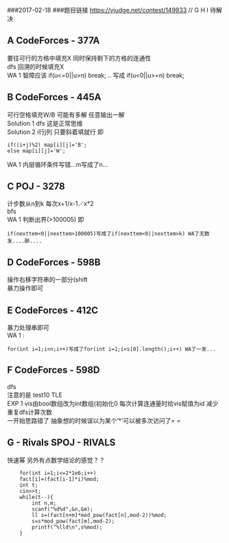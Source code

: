 ###2017-02-18 
###题目链接 https://vjudge.net/contest/149933
// G H I 待解决


## A CodeForces - 377A
要往可行的方格中填充X 同时保持剩下的方格的连通性</br>
dfs 回溯的时候填充X</br>
WA 1 智障应该 if(u<=0||u>n) break;   ..  写成 if(u<0||u>=n) break;  </br>

## B CodeForces - 445A
可行空格填充W/B 可能有多解 任意输出一解</br>
Solution 1 dfs 这是正常思维</br>
Solution 2 i行j列 只要斜着填就行 即</br>

    if((i+j)%2) map[i][j]='B';
    else map[i][j]='W';
    
    
WA 1 内层循环条件写错...m写成了n...</br>

## C POJ - 3278
计步数从n到k 每次x+1/x-1／x*2 </br>
bfs </br>
WA 1 判断出界(>100005) 即
    
    if(nexttem<0||nexttem>100005)写成了if(nexttem<0||nexttem>k) WA了无数发....醉....
    
    
    
## D CodeForces - 598B
操作右移字符串的一部分(shift </br>
暴力操作即可 </br>

## E CodeForces - 412C
暴力处理串即可</br>
WA 1 :
    
    for(int i=1;i<n;i++)写成了for(int i=1;i<s[0].length();i++) WA了一发...
    
    
## F CodeForces - 598D
dfs </br>
注意的是 test10 TLE </br>
EXP 1 vis由bool数组改为int数组(初始化0 每次计算连通量时给vis赋值为id 减少重复dfs计算次数 </br>
一开始思路错了 抽象想的时候误以为某个’*‘可以被多次访问了= =
    
## G - Rivals SPOJ - RIVALS
快速幂 另外有点数学结论的感觉？？
    
        for(int i=1;i<=2*1e6;i++)
        fact[i]=(fact[i-1]*i)%mod;
        int t;
        cin>>t;
        while(t--){
            int n,m;
            scanf("%d%d",&n,&m);
            ll s=(fact[n+m]*mod_pow(fact[n],mod-2))%mod;
            s=s*mod_pow(fact[m],mod-2);
            printf("%lld\n",s%mod);
        }
    
    
    
    



